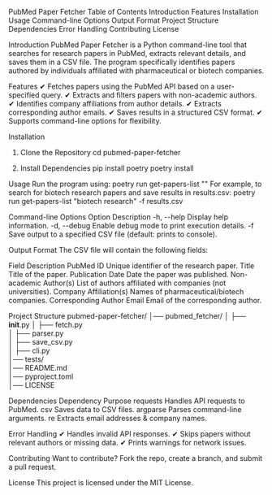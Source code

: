PubMed Paper Fetcher
Table of Contents
Introduction
Features
Installation
Usage
Command-line Options
Output Format
Project Structure
Dependencies
Error Handling
Contributing
License

Introduction
PubMed Paper Fetcher is a Python command-line tool that searches for research papers in PubMed, extracts relevant details, and saves them in a CSV file. The program specifically identifies papers authored by individuals affiliated with pharmaceutical or biotech companies.


Features
✔ Fetches papers using the PubMed API based on a user-specified query.
✔ Extracts and filters papers with non-academic authors.
✔ Identifies company affiliations from author details.
✔ Extracts corresponding author emails.
✔ Saves results in a structured CSV format.
✔ Supports command-line options for flexibility.


Installation
1. Clone the Repository
cd pubmed-paper-fetcher

2. Install Dependencies
pip install poetry
poetry install

Usage
Run the program using:
poetry run get-papers-list "<your-query>"
For example, to search for biotech research papers and save results in results.csv:
poetry run get-papers-list "biotech research" -f results.csv


Command-line Options
Option	   Description
-h,        --help	Display help information.
-d,        --debug	Enable debug mode to print execution details.
-f         <filename>	Save output to a specified CSV file (default: prints to console).


Output Format
The CSV file will contain the following fields:

Field	                      Description
PubMed ID	                  Unique identifier of the research paper.
Title	                      Title of the paper.
Publication Date	          Date the paper was published.
Non-academic Author(s)	    List of authors affiliated with companies (not universities).
Company Affiliation(s)	    Names of pharmaceutical/biotech companies.
Corresponding Author Email	Email of the corresponding author.


Project Structure
pubmed-paper-fetcher/
│── pubmed_fetcher/
│   ├── __init__.py
│   ├── fetch.py        
│   ├── parser.py       
│   ├── save_csv.py    
│   ├── cli.py          
│── tests/              
│── README.md           
│── pyproject.toml      
│── LICENSE             


Dependencies
Dependency	      Purpose
requests	        Handles API requests to PubMed.
csv	              Saves data to CSV files.
argparse	        Parses command-line arguments.
re	              Extracts email addresses & company names.

Error Handling
✔ Handles invalid API responses.
✔ Skips papers without relevant authors or missing data.
✔ Prints warnings for network issues.

Contributing
Want to contribute? Fork the repo, create a branch, and submit a pull request.

License
This project is licensed under the MIT License.
